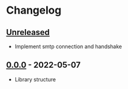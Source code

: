 # Changelog

## [Unreleased][unreleased]

- Implement smtp connection and handshake

## [0.0.0][] - 2022-05-07

- Library structure

[unreleased]: https://github.com/metarhia/metamail/compare/v0.0.0...HEAD
[0.0.0]: https://github.com/metarhia/metamail/releases/tag/v0.0.0
